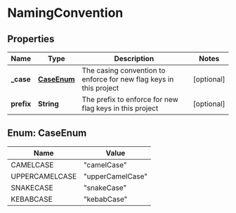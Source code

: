 

# NamingConvention


## Properties

| Name | Type | Description | Notes |
|------------ | ------------- | ------------- | -------------|
|**_case** | [**CaseEnum**](#CaseEnum) | The casing convention to enforce for new flag keys in this project |  [optional] |
|**prefix** | **String** | The prefix to enforce for new flag keys in this project |  [optional] |



## Enum: CaseEnum

| Name | Value |
|---- | -----|
| CAMELCASE | &quot;camelCase&quot; |
| UPPERCAMELCASE | &quot;upperCamelCase&quot; |
| SNAKECASE | &quot;snakeCase&quot; |
| KEBABCASE | &quot;kebabCase&quot; |



